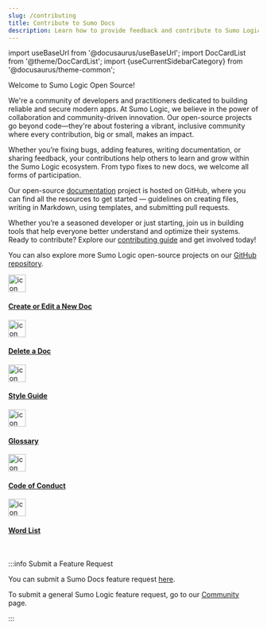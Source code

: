 ```yaml
---
slug: /contributing
title: Contribute to Sumo Docs
description: Learn how to provide feedback and contribute to Sumo Logic Docs, an open source project.
---
```


import useBaseUrl from '@docusaurus/useBaseUrl';
import DocCardList from '@theme/DocCardList';
import {useCurrentSidebarCategory} from '@docusaurus/theme-common';

Welcome to Sumo Logic Open Source!

We're a community of developers and practitioners dedicated to building reliable and secure modern apps. At Sumo Logic, we believe in the power of collaboration and community-driven innovation. Our open-source projects go beyond code—they're about fostering a vibrant, inclusive community where every contribution, big or small, makes an impact.

Whether you’re fixing bugs, adding features, writing documentation, or sharing feedback, your contributions help others to learn and grow within the Sumo Logic ecosystem. From typo fixes to new docs, we welcome all forms of participation.

Our open-source [documentation](https://github.com/SumoLogic/sumologic-documentation) project is hosted on GitHub, where you can find all the resources to get started — guidelines on creating files, writing in Markdown, using templates, and submitting pull requests.

Whether you’re a seasoned developer or just starting, join us in building tools that help everyone better understand and optimize their systems. Ready to contribute? Explore our [contributing guide](https://help.sumologic.com/docs/contributing/) and get involved today!

You can also explore more Sumo Logic open-source projects on our [GitHub repository](https://github.com/SumoLogic).


<div className="box-wrapper" markdown="1">
<div className="box smallbox card">
  <div className="container">
  <a href="/docs/contributing/create-edit-doc"><img src={useBaseUrl('img/icons/documentation.png')} alt="icon" width="35"/><h4>Create or Edit a New Doc</h4></a>
  </div>
</div>
<div className="box smallbox card">
  <div className="container">
  <a href="/docs/contributing/remove-doc"><img src={useBaseUrl('img/icons/documentation.png')} alt="icon" width="35"/><h4>Delete a Doc</h4></a>
  </div>
</div>
<div className="box smallbox card">
  <div className="container">
  <a href="/docs/contributing/style-guide"><img src={useBaseUrl('img/icons/documentation.png')} alt="icon" width="35"/><h4>Style Guide</h4></a>
  </div>
</div>
<div className="box smallbox card">
  <div className="container">
  <a href="/docs/contributing/glossary"><img src={useBaseUrl('img/icons/documentation.png')} alt="icon" width="35"/><h4>Glossary</h4></a>
  </div>
</div>
<div className="box smallbox card">
  <div className="container">
  <a href="/docs/contributing/code-of-conduct"><img src={useBaseUrl('img/icons/documentation.png')} alt="icon" width="35"/><h4>Code of Conduct</h4></a>
  </div>
</div>
<div className="box smallbox card">
  <div className="container">
  <a href="/docs/contributing/word-list"><img src={useBaseUrl('img/icons/documentation.png')} alt="icon" width="35"/><h4>Word List</h4></a>
  </div>
</div>
</div>

<br/>

:::info Submit a Feature Request

You can submit a Sumo Docs feature request [here](https://github.com/SumoLogic/sumologic-documentation/issues/new?assignees=&labels=type%3Afeature&template=feature_request.md&title=).

To submit a general Sumo Logic feature request, go to our [Community](/docs/get-started/help#community) page.

:::
